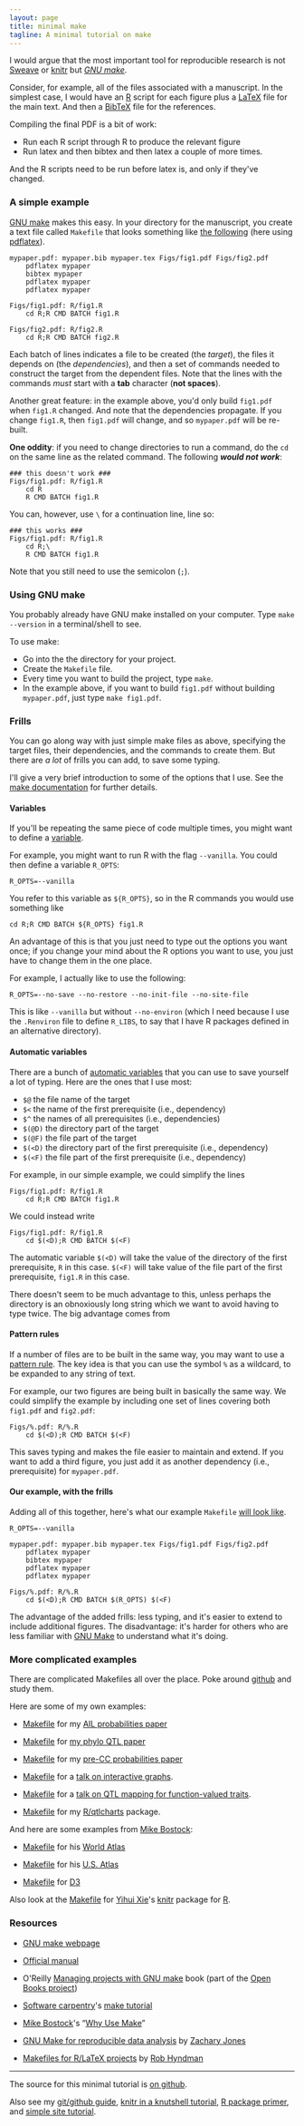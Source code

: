 ```yaml
---
layout: page
title: minimal make
tagline: A minimal tutorial on make
---
```


I would argue that the most important tool for reproducible research
is not [Sweave](http://www.stat.uni-muenchen.de/~leisch/Sweave/) or 
[knitr](http://yihui.name/knitr/) but
*[GNU make](http://www.gnu.org/software/make)*.

Consider, for example, all of the files associated with a manuscript.
In the simplest case, I would have an [R](http://r-project.org)
script for each figure plus a [LaTeX](http://www.latex-project.org)
file for the main text.  And then a [BibTeX](http://www.bibtex.org)
file for the references.

Compiling the final PDF is a bit of work: 

- Run each R script through R to produce the relevant figure
- Run latex and then bibtex and then latex a couple of more times.

And the R scripts need to be run before latex is, and only if they've
changed.

### A simple example

[GNU make](http://www.gnu.org/software/make) makes this easy.  In your
directory for the manuscript, you create a text file called `Makefile`
that looks something like [the following](examples/ex1/Makefile) (here using
[pdflatex](http://www.tug.org/applications/pdftex/)).

    mypaper.pdf: mypaper.bib mypaper.tex Figs/fig1.pdf Figs/fig2.pdf
    	pdflatex mypaper
    	bibtex mypaper
    	pdflatex mypaper
    	pdflatex mypaper

    Figs/fig1.pdf: R/fig1.R
    	cd R;R CMD BATCH fig1.R

    Figs/fig2.pdf: R/fig2.R
    	cd R;R CMD BATCH fig2.R

Each batch of lines indicates a file to be created (the _target_), the files it
depends on (the _dependencies_), and then a set of commands needed to
construct the target from the dependent files.  Note that the lines
with the commands _must_ start with a **tab** character (**not spaces**).

Another great feature: in the example above, you'd only build
`fig1.pdf` when `fig1.R` changed.  And note that the dependencies
propagate.  If you change `fig1.R`, then `fig1.pdf` will change, and
so `mypaper.pdf` will be re-built.

**One oddity**: if you need to change directories to run a command, do
the `cd` on the same line as the related command.  The following
**_would not work_**:

    ### this doesn't work ###
    Figs/fig1.pdf: R/fig1.R
    	cd R
    	R CMD BATCH fig1.R

You can, however, use `\` for a continuation line, line so:

    ### this works ###
    Figs/fig1.pdf: R/fig1.R
    	cd R;\
    	R CMD BATCH fig1.R

Note that you still need to use the semicolon (`;`).

### Using GNU make

You probably already have GNU make installed on your computer.  Type
`make --version` in a terminal/shell to see.

To use make:

- Go into the the directory for your project.
- Create the `Makefile` file.
- Every time you want to build the project, type `make`.
- In the example above, if you want to build `fig1.pdf` without
  building `mypaper.pdf`, just type `make fig1.pdf`.

### Frills

You can go along way with just simple make files as above, specifying
the target files, their dependencies, and the commands to create
them. But there are _a lot_ of frills you can add, to save some
typing.

I'll give a very brief introduction to some of the options that I
use. See the
[make documentation](http://www.gnu.org/software/make/manual/make.html)
for further details.

#### Variables

If you'll be repeating the same piece of code multiple times, you
might want to define a
[variable](http://www.gnu.org/software/make/manual/make.html#Using-Variables).

For example, you might want to run R with the flag `--vanilla`. You
could then define a variable `R_OPTS`:

    R_OPTS=--vanilla

You refer to this variable as `${R_OPTS}`, so in the R commands you
would use something like

    cd R;R CMD BATCH ${R_OPTS} fig1.R

An advantage of this is that you just need to type out the options you
want once; if you change your mind about the R options you want to
use, you just have to change them in the one place.

For example, I actually like to use the following:

    R_OPTS=--no-save --no-restore --no-init-file --no-site-file

This is like `--vanilla` but without `--no-environ` (which I need
because I use the `.Renviron` file to define `R_LIBS`, to say that I
have R packages defined in an alternative directory).


#### Automatic variables

There are a bunch of
[automatic variables](http://www.gnu.org/software/make/manual/make.html#Automatic-Variables)
that you can use to save yourself a lot of typing. Here are the ones
that I use most:

- `$@` the file name of the target
- `$<` the name of the first prerequisite (i.e., dependency)
- `$^` the names of all prerequisites (i.e., dependencies)
- `$(@D)` the directory part of the target
- `$(@F)` the file part of the target
- `$(<D)` the directory part of the first prerequisite (i.e., dependency)
- `$(<F)` the file part of the first prerequisite (i.e., dependency)

For example, in our simple example, we could simplify the lines

    Figs/fig1.pdf: R/fig1.R
    	cd R;R CMD BATCH fig1.R

We could instead write

    Figs/fig1.pdf: R/fig1.R
    	cd $(<D);R CMD BATCH $(<F)

The automatic variable `$(<D)` will take the value of the directory of
the first prerequisite, `R` in this case. `$(<F)` will take value of
the file part of the first prerequisite, `fig1.R` in this case.

There doesn't seem to be much advantage to this, unless perhaps the
directory is an obnoxiously long string which we want to avoid having
to type twice. The big advantage comes from 

#### Pattern rules

If a number of files are to be built in the same way, you may want to
use a
[pattern rule](http://www.gnu.org/software/make/manual/make.html#Pattern-Rules).
The key idea is that you can use the symbol `%` as a wildcard, to be
expanded to any string of text.

For example, our two figures are being built in basically the same
way. We could simplify the example by including one set of lines
covering both `fig1.pdf` and `fig2.pdf`:

    Figs/%.pdf: R/%.R
    	cd $(<D);R CMD BATCH $(<F)

This saves typing and makes the file easier to maintain and extend. If
you want to add a third figure, you just add it as another dependency
(i.e., prerequisite) for `mypaper.pdf`.

#### Our example, with the frills

Adding all of this together, here's what our example `Makefile`
[will look like](examples/ex2/Makefile).

    R_OPTS=--vanilla

    mypaper.pdf: mypaper.bib mypaper.tex Figs/fig1.pdf Figs/fig2.pdf
    	pdflatex mypaper
    	bibtex mypaper
    	pdflatex mypaper
    	pdflatex mypaper

    Figs/%.pdf: R/%.R
    	cd $(<D);R CMD BATCH $(R_OPTS) $(<F)

The advantage of the added frills: less typing, and it's easier to
extend to include additional figures. The disadvantage: it's harder
for others who are less familiar with
[GNU Make](http://www.gnu.org/software/make/) to understand what it's
doing.

### More complicated examples

There are complicated Makefiles all over the place.  Poke around
[github](http://github.com) and study them.

Here are some of my own examples:

- [Makefile](https://github.com/kbroman/ailProbPaper/blob/master/Makefile)
  for my [AIL probabilities paper](http://www.g3journal.org/content/2/2/199.long)

- [Makefile](https://github.com/kbroman/phyloQTLpaper/blob/master/Makefile)
  for
  [my phylo QTL paper](http://www.genetics.org/content/192/1/267.full)
  
- [Makefile](https://github.com/kbroman/preCCProbPaper/blob/master/Makefile)
  for my
  [pre-CC probabilities paper](http://www.genetics.org/content/190/2/403.full)

- [Makefile](https://github.com/kbroman/Talk_InteractiveGraphs1/blob/master/Makefile) 
  for a [talk on interactive graphs](http://www.biostat.wisc.edu/~kbroman/talks/InteractiveGraphs/).

- [Makefile](https://github.com/kbroman/Talk_FunQTL/blob/master/Makefile)
  for a [talk on QTL mapping for function-valued traits](http://www.biostat.wisc.edu/~kbroman/talks/FunQTL/).

- [Makefile](https://github.com/kbroman/qtlcharts/blob/master/Makefile)
  for my [R/qtlcharts](http://kbroman.org/qtlcharts) package.

And here are some examples from [Mike Bostock](http://bost.ocks.org/mike/):

- [Makefile](https://github.com/mbostock/world-atlas/blob/master/Makefile)
  for his [World Atlas](https://github.com/mbostock/world-atlas)

- [Makefile](https://github.com/mbostock/us-atlas/blob/master/Makefile)
  for his [U.S. Atlas](https://github.com/mbostock/us-atlas)

- [Makefile](https://github.com/mbostock/d3/blob/master/Makefile) for [D3](http://d3js.org/)

Also look at the
[Makefile](https://github.com/yihui/knitr/blob/master/Makefile) for
[Yihui Xie](http://yihui.name/)'s [knitr](http://yihui.name/knitr/) package for [R](http://r-project.org).

### Resources

- [GNU make webpage](http://www.gnu.org/software/make)

- [Official manual](http://www.gnu.org/software/make/manual/make.html)

- O'Reilly
  [Managing projects with GNU make](http://oreilly.com/catalog/make3/book/)
  book (part of the [Open Books project](http://oreilly.com/openbook/))

- [Software carpentry](http://software-carpentry.org/)'s [make tutorial](http://software-carpentry.org/v4/make/index.html)

- [Mike Bostock](http://bost.ocks.org/mike/)'s &ldquo;[Why Use Make](http://bost.ocks.org/mike/make/)&rdquo;

- [GNU Make for reproducible data analysis](http://zmjones.com/make.html) by [Zachary Jones](http://zmjones.com/)

- [Makefiles for R/LaTeX projects](http://robjhyndman.com/hyndsight/makefiles/) by [Rob Hyndman](http://robjhyndman.com)

---

The source for this minimal tutorial is [on github](http://github.com/kbroman/minimal_make).

Also see my [git/github guide](http://kbroman.org/github_tutorial),
[knitr in a knutshell tutorial](http://kbroman.org/knitr_knutshell),
[R package primer](http://kbroman.org/pkg_primer),
and [simple site tutorial](http://kbroman.org/simple_site).
